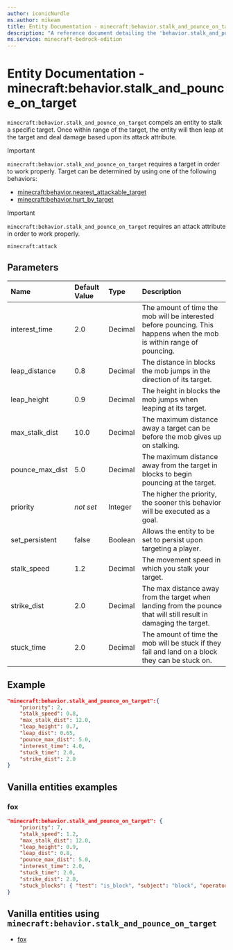 ```yaml
---
author: iconicNurdle
ms.author: mikeam
title: Entity Documentation - minecraft:behavior.stalk_and_pounce_on_target
description: "A reference document detailing the 'behavior.stalk_and_pounce_on_target' entity goal"
ms.service: minecraft-bedrock-edition
---
```


# Entity Documentation - minecraft:behavior.stalk_and_pounce_on_target

`minecraft:behavior.stalk_and_pounce_on_target` compels an entity to stalk a specific target. Once within range of the target, the entity will then leap at the target and deal damage based upon its attack attribute.

> [!IMPORTANT]
> `minecraft:behavior.stalk_and_pounce_on_target` requires a target in order to work properly. Target can be determined by using one of the following behaviors:
>
>- [minecraft:behavior.nearest_attackable_target](minecraftBehavior_nearest_attackable_target.md)
>- [minecraft:behavior.hurt_by_target](minecraftBehavior_hurt_by_target.md)

> [!IMPORTANT]
> `minecraft:behavior.stalk_and_pounce_on_target` requires an attack attribute in order to work properly.
>
> `minecraft:attack`

## Parameters

|Name |Default Value  |Type  |Description  |
|:----------|:----------|:----------|:----------|
|interest_time| 2.0| Decimal|  The amount of time the mob will be interested before pouncing. This happens when the mob is within range of pouncing. |
|leap_distance| 0.8| Decimal| The distance in blocks the mob jumps in the direction of its target. |
|leap_height| 0.9| Decimal|  The height in blocks the mob jumps when leaping at its target. |
|max_stalk_dist| 10.0| Decimal|  The maximum distance away a target can be before the mob gives up on stalking. |
|pounce_max_dist| 5.0| Decimal|  The maximum distance away from the target in blocks to begin pouncing at the target. |
| priority|*not set*|Integer|The higher the priority, the sooner this behavior will be executed as a goal.|
|set_persistent| false| Boolean|  Allows the entity to be set to persist upon targeting a player. |
|stalk_speed| 1.2| Decimal| The movement speed in which you stalk your target. |
|strike_dist| 2.0| Decimal|  The max distance away from the target when landing from the pounce that will still result in damaging the target. |
|stuck_time| 2.0| Decimal|  The amount of time the mob will be stuck if they fail and land on a block they can be stuck on. |

## Example

```json
"minecraft:behavior.stalk_and_pounce_on_target":{
    "priority": 2,
    "stalk_speed": 0.8,
    "max_stalk_dist": 12.0,
    "leap_height": 0.7,
    "leap_dist": 0.65,
    "pounce_max_dist": 5.0,
    "interest_time": 4.0,
    "stuck_time": 2.0,
    "strike_dist": 2.0
}
```

## Vanilla entities examples

### fox

```json
"minecraft:behavior.stalk_and_pounce_on_target": {
    "priority": 7,
    "stalk_speed": 1.2,
    "max_stalk_dist": 12.0,
    "leap_height": 0.9,
    "leap_dist": 0.8,
    "pounce_max_dist": 5.0,
    "interest_time": 2.0,
    "stuck_time": 2.0,
    "strike_dist": 2.0,
    "stuck_blocks": { "test": "is_block", "subject": "block", "operator": "==", "value": "snow_layer" }
}
```

## Vanilla entities using `minecraft:behavior.stalk_and_pounce_on_target`

- [fox](../../../../Source/VanillaBehaviorPack_Snippets/entities/fox.md)
